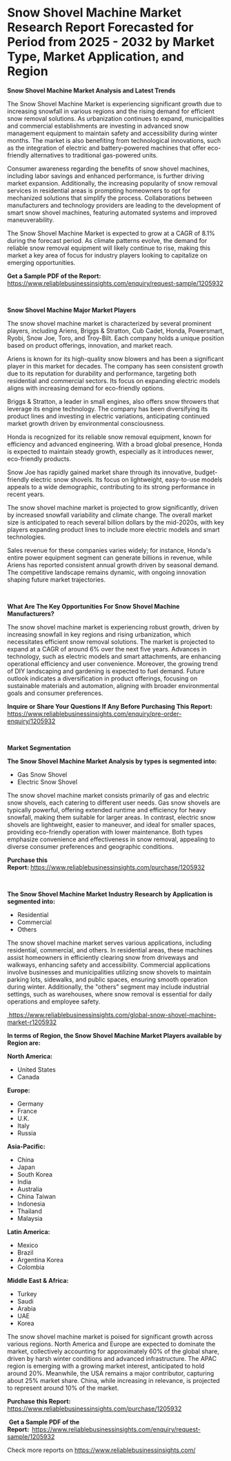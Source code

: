 <p><h1>Snow Shovel Machine Market Research Report Forecasted for Period from 2025 -  2032 by Market Type, Market Application, and Region</h1></p><p><strong>Snow Shovel Machine Market Analysis and Latest Trends</strong></p>
<p><p>The Snow Shovel Machine Market is experiencing significant growth due to increasing snowfall in various regions and the rising demand for efficient snow removal solutions. As urbanization continues to expand, municipalities and commercial establishments are investing in advanced snow management equipment to maintain safety and accessibility during winter months. The market is also benefiting from technological innovations, such as the integration of electric and battery-powered machines that offer eco-friendly alternatives to traditional gas-powered units.</p><p>Consumer awareness regarding the benefits of snow shovel machines, including labor savings and enhanced performance, is further driving market expansion. Additionally, the increasing popularity of snow removal services in residential areas is prompting homeowners to opt for mechanized solutions that simplify the process. Collaborations between manufacturers and technology providers are leading to the development of smart snow shovel machines, featuring automated systems and improved maneuverability.</p><p>The Snow Shovel Machine Market is expected to grow at a CAGR of 8.1% during the forecast period. As climate patterns evolve, the demand for reliable snow removal equipment will likely continue to rise, making this market a key area of focus for industry players looking to capitalize on emerging opportunities.</p></p>
<p><strong>Get a Sample PDF of the Report:&nbsp;</strong> <a href="https://www.reliablebusinessinsights.com/enquiry/request-sample/1205932?utm_campaign=3074&utm_medium=2&utm_source=Github&utm_content=ia&utm_term=10042025&utm_id=snow-shovel-machine">https://www.reliablebusinessinsights.com/enquiry/request-sample/1205932</a></p>
<p>&nbsp;</p>
<p><strong>Snow Shovel Machine Major Market Players</strong></p>
<p><p>The snow shovel machine market is characterized by several prominent players, including Ariens, Briggs & Stratton, Cub Cadet, Honda, Powersmart, Ryobi, Snow Joe, Toro, and Troy-Bilt. Each company holds a unique position based on product offerings, innovation, and market reach.</p><p>Ariens is known for its high-quality snow blowers and has been a significant player in this market for decades. The company has seen consistent growth due to its reputation for durability and performance, targeting both residential and commercial sectors. Its focus on expanding electric models aligns with increasing demand for eco-friendly options.</p><p>Briggs & Stratton, a leader in small engines, also offers snow throwers that leverage its engine technology. The company has been diversifying its product lines and investing in electric variations, anticipating continued market growth driven by environmental consciousness.</p><p>Honda is recognized for its reliable snow removal equipment, known for efficiency and advanced engineering. With a broad global presence, Honda is expected to maintain steady growth, especially as it introduces newer, eco-friendly products.</p><p>Snow Joe has rapidly gained market share through its innovative, budget-friendly electric snow shovels. Its focus on lightweight, easy-to-use models appeals to a wide demographic, contributing to its strong performance in recent years.</p><p>The snow shovel machine market is projected to grow significantly, driven by increased snowfall variability and climate change. The overall market size is anticipated to reach several billion dollars by the mid-2020s, with key players expanding product lines to include more electric models and smart technologies.</p><p>Sales revenue for these companies varies widely; for instance, Honda's entire power equipment segment can generate billions in revenue, while Ariens has reported consistent annual growth driven by seasonal demand. The competitive landscape remains dynamic, with ongoing innovation shaping future market trajectories.</p></p>
<p>&nbsp;</p>
<p><strong>What Are The Key Opportunities For Snow Shovel Machine Manufacturers?</strong></p>
<p><p>The snow shovel machine market is experiencing robust growth, driven by increasing snowfall in key regions and rising urbanization, which necessitates efficient snow removal solutions. The market is projected to expand at a CAGR of around 6% over the next five years. Advances in technology, such as electric models and smart attachments, are enhancing operational efficiency and user convenience. Moreover, the growing trend of DIY landscaping and gardening is expected to fuel demand. Future outlook indicates a diversification in product offerings, focusing on sustainable materials and automation, aligning with broader environmental goals and consumer preferences.</p></p>
<p><strong>Inquire or Share Your Questions If Any Before Purchasing This Report:</strong> <a href="https://www.reliablebusinessinsights.com/enquiry/pre-order-enquiry/1205932?utm_campaign=3074&utm_medium=2&utm_source=Github&utm_content=ia&utm_term=10042025&utm_id=snow-shovel-machine">https://www.reliablebusinessinsights.com/enquiry/pre-order-enquiry/1205932</a></p>
<p>&nbsp;</p>
<p><strong>Market Segmentation</strong></p>
<p><strong>The Snow Shovel Machine Market Analysis by types is segmented into:</strong></p>
<p><ul><li>Gas Snow Shovel</li><li>Electric Snow Shovel</li></ul></p>
<p><p>The snow shovel machine market consists primarily of gas and electric snow shovels, each catering to different user needs. Gas snow shovels are typically powerful, offering extended runtime and efficiency for heavy snowfall, making them suitable for larger areas. In contrast, electric snow shovels are lightweight, easier to maneuver, and ideal for smaller spaces, providing eco-friendly operation with lower maintenance. Both types emphasize convenience and effectiveness in snow removal, appealing to diverse consumer preferences and geographic conditions.</p></p>
<p><strong>Purchase this Report:&nbsp;</strong><a href="https://www.reliablebusinessinsights.com/purchase/1205932?utm_campaign=3074&utm_medium=2&utm_source=Github&utm_content=ia&utm_term=10042025&utm_id=snow-shovel-machine">https://www.reliablebusinessinsights.com/purchase/1205932</a></p>
<p>&nbsp;</p>
<p><strong>The Snow Shovel Machine Market Industry Research by Application is segmented into:</strong></p>
<p><ul><li>Residential</li><li>Commercial</li><li>Others</li></ul></p>
<p><p>The snow shovel machine market serves various applications, including residential, commercial, and others. In residential areas, these machines assist homeowners in efficiently clearing snow from driveways and walkways, enhancing safety and accessibility. Commercial applications involve businesses and municipalities utilizing snow shovels to maintain parking lots, sidewalks, and public spaces, ensuring smooth operation during winter. Additionally, the "others" segment may include industrial settings, such as warehouses, where snow removal is essential for daily operations and employee safety.</p></p>
<p><a href="https://www.reliablebusinessinsights.com/global-snow-shovel-machine-market-r1205932?utm_campaign=3074&utm_medium=2&utm_source=Github&utm_content=ia&utm_term=10042025&utm_id=snow-shovel-machine">&nbsp;https://www.reliablebusinessinsights.com/global-snow-shovel-machine-market-r1205932</a></p>
<p><strong>In terms of Region, the Snow Shovel Machine Market Players available by Region are:</strong></p>
<p>
    <p> <strong> North America: </strong>
        <ul>
            <li>United States</li>
            <li>Canada</li>
        </ul>
        </p> 
    <p> <strong> Europe: </strong>
        <ul>
            <li>Germany</li>
            <li>France</li>
            <li>U.K.</li>
            <li>Italy</li>
            <li>Russia</li>
        </ul>
        </p> 
    <p> <strong> Asia-Pacific: </strong>
        <ul>
            <li>China</li>
            <li>Japan</li>
            <li>South Korea</li>
            <li>India</li>
            <li>Australia</li>
            <li>China Taiwan</li>
            <li>Indonesia</li>
            <li>Thailand</li>
            <li>Malaysia</li>
        </ul>
        </p> 
    <p> <strong> Latin America: </strong>
        <ul>
            <li>Mexico</li>
            <li>Brazil</li>
            <li>Argentina Korea</li>
            <li>Colombia</li>
        </ul>
        </p> 
    <p> <strong> Middle East & Africa: </strong>
        <ul>
            <li>Turkey</li>
            <li>Saudi</li>
            <li>Arabia</li>
            <li>UAE</li>
            <li>Korea</li>
        </ul>
    </p>
    </p>
<p><p>The snow shovel machine market is poised for significant growth across various regions. North America and Europe are expected to dominate the market, collectively accounting for approximately 60% of the global share, driven by harsh winter conditions and advanced infrastructure. The APAC region is emerging with a growing market interest, anticipated to hold around 20%. Meanwhile, the USA remains a major contributor, capturing about 25% market share. China, while increasing in relevance, is projected to represent around 10% of the market.</p></p>
<p><strong>Purchase this Report: </strong><a href="https://www.reliablebusinessinsights.com/purchase/1205932?utm_campaign=3074&utm_medium=2&utm_source=Github&utm_content=ia&utm_term=10042025&utm_id=snow-shovel-machine">https://www.reliablebusinessinsights.com/purchase/1205932</a></p>
<p>&nbsp;<strong>Get a Sample PDF of the Report:&nbsp;&nbsp;</strong><a href="https://www.reliablebusinessinsights.com/enquiry/request-sample/1205932?utm_campaign=3074&utm_medium=2&utm_source=Github&utm_content=ia&utm_term=10042025&utm_id=snow-shovel-machine">https://www.reliablebusinessinsights.com/enquiry/request-sample/1205932</a></p>
<p><strong></strong></p>
<p>Check more reports on <a href="https://www.reliablebusinessinsights.com/?utm_campaign=3074&utm_medium=2&utm_source=Github&utm_content=ia&utm_term=10042025&utm_id=snow-shovel-machine">https://www.reliablebusinessinsights.com/</a></p>